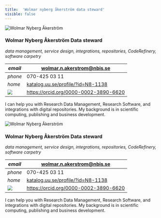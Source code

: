 ```yaml
---
title:  'Wolmar nyberg åkerström data steward'
visible: false
---
```

    

![Wolmar Nyberg Åkerström](/assets/img/staff/wolmar-nyberg-akerstrom.jpg)

###  Wolmar Nyberg Åkerström Data steward

_data management, service design, integrations, repositories, CodeRefinery, software carpetry_

_email_|  wolmar.n.akerstrom@nbis.se  
---|---  
_phone_|  070-425 03 11  
_home_| [katalog.uu.se/profile/?id=N8-1138](<//katalog.uu.se/profile/?id=N8-1138>)  
![](/assets/img/orcid_24x24_bw.png)| <https://orcid.org/0000-0002-3890-6620>  
  


I can help you with Research Data Management, Research Software, and integrations with digital repositories. My background is in scientific computing, publishing and business development.

![Wolmar Nyberg Åkerström](/assets/img/staff/wolmar-nyberg-akerstrom.jpg)

###  Wolmar Nyberg Åkerström Data steward

_data management, service design, integrations, repositories, CodeRefinery, software carpetry_

_email_|  wolmar.n.akerstrom@nbis.se  
---|---  
_phone_|  070-425 03 11  
_home_| [katalog.uu.se/profile/?id=N8-1138](<//katalog.uu.se/profile/?id=N8-1138>)  
![](/assets/img/orcid_24x24_bw.png)| <https://orcid.org/0000-0002-3890-6620>  
  


I can help you with Research Data Management, Research Software, and integrations with digital repositories. My background is in scientific computing, publishing and business development.
